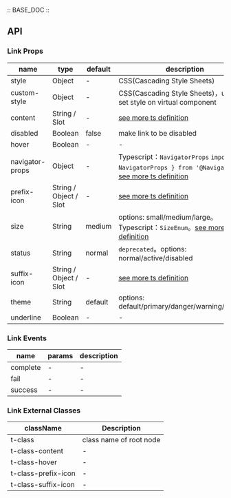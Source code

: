 :: BASE_DOC ::

## API

### Link Props

name | type | default | description | required
-- | -- | -- | -- | --
style | Object | - | CSS(Cascading Style Sheets) | N
custom-style | Object | - | CSS(Cascading Style Sheets)，used to set style on virtual component | N
content | String / Slot | - | [see more ts definition](https://github.com/Tencent/tdesign-miniprogram/blob/develop/src/common/common.ts) | N
disabled | Boolean | false | make link to be disabled | N
hover | Boolean | - | \- | N
navigator-props | Object | - | Typescript：`NavigatorProps` `import { NavigatorProps } from '@Navigator'`。[see more ts definition](https://github.com/Tencent/tdesign-miniprogram/tree/develop/src/link/type.ts) | N
prefix-icon | String / Object / Slot | - | [see more ts definition](https://github.com/Tencent/tdesign-miniprogram/blob/develop/src/common/common.ts) | N
size | String | medium | options: small/medium/large。Typescript：`SizeEnum`。[see more ts definition](https://github.com/Tencent/tdesign-miniprogram/blob/develop/src/common/common.ts) | N
status | String | normal | `deprecated`。options: normal/active/disabled | N
suffix-icon | String / Object / Slot | - | [see more ts definition](https://github.com/Tencent/tdesign-miniprogram/blob/develop/src/common/common.ts) | N
theme | String | default | options: default/primary/danger/warning/success | N
underline | Boolean | - | \- | N

### Link Events

name | params | description
-- | -- | --
complete | \- | \-
fail | \- | \-
success | \- | \-
### Link External Classes

className | Description
-- | --
t-class | class name of root node
t-class-content | \-
t-class-hover | \-
t-class-prefix-icon | \-
t-class-suffix-icon | \-
